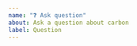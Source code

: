 ```yaml
---
name: "❓ Ask question"
about: Ask a question about carbon
label: Question
---
```


<!--

Before asking a question, make sure you have:

- Searched existing Stack Overflow questions.
- Googled your question.
- Searched open and closed [GitHub issues](https://github.com/golang-module/carbon/issues?utf8=%E2%9C%93&q=is%3Aissue)
- Read the documentation:
  - [Carbon Readme](https://github.com/golang-module/carbon)
-->
